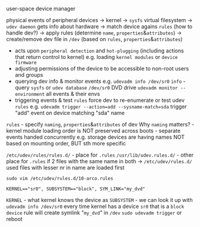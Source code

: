 user-space device manager

physical events of peripheral devices -> kernel -> `sysfs` virtual filesystem -> `udev daemon` gets info about hardware -> match device agains `rules` (how to handle dev?) -> apply rules (determine `name`, `properties`&`attributes`) -> create/remove dev file in `/dev` (based on `rules`, `properties`&`attributes`)
- acts upon `peripheral detection` and `hot-plugging`
(including actions that return control to kernel)
	e.g. loading `kernel modules` or `device firmware`
- adjusting permissions of the device to be accessible to non-root users and groups
- querying dev info & monitor events
	e.g.
	`udevadm info /dev/sr0`
		`info` - query `sysfs` or `udev database`
		`/dev/sr0` DVD drive
	`udevadm monitor --environment` all events & their envs
- triggering events & test `rules`
	force dev to re-enumerate or test udev `rules`
	e.g. `udevadm trigger --action=add --sysname-match=sda` trigger "add" event on device matching "sda" name

`rules` - specify `naming`, `properties`&`attributes` of dev
	Why `naming` matters?
		- kernel module loading order is NOT preserved across boots
		- separate events handed concurrently
	e.g. storage devices are having names NOT based on mounting order, BUT sth more specific


`/etc/udev/rules/rules.d/` - place for `.rules`
`/usr/lib/udev.rules.d/` - other place for `.rules`
	if 2 files with the same name in both -> `/etc/udev/rules.d/` used
	files with lesser nr in name are loaded first

`sudo vim /etc/udev/rules.d/10-arco.rules`
```
KERNEL=="sr0", SUBSYSTEM=="block", SYM_LINK="my_dvd" 
```
`KERNEL` - what kernel knows the device as
`SUBSYSTEM` - we can look it up with `udevadm info /dev/sr0`
	every time kernel has a device `sr0` that is a `block device` rule will create symlink "`my_dvd`" in `/dev` 
`sudo udevadm trigger` or reboot